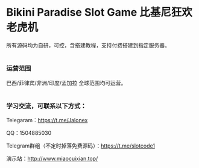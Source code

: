 # Bikini Paradise Slot Game 比基尼狂欢老虎机

所有源码均为自研，可控，含搭建教程，支持付费搭建到指定服务器。

# 
### 运营范围
巴西/菲律宾/非洲/印度/孟加拉 
全球范围均可运营。

# 
### 学习交流，可联系以下方式：

Telegaram：https://t.me/Jalonex

QQ：1504885030

Telegram群组（不定时掉落免费源码）：https://t.me/slotcode1

演示站：http://www.miaocuixian.top/


